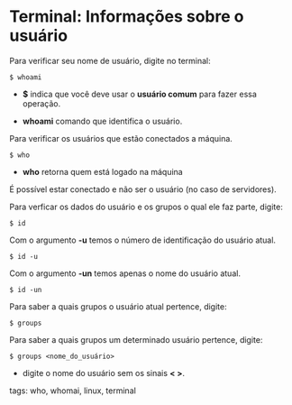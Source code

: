 # Terminal: Informações sobre o usuário

Para verificar seu nome de usuário, digite no terminal: 

```
$ whoami
```

- **$** indica que você deve usar o **usuário comum** para fazer essa operação.

- **whoami** comando que identifica o usuário.

Para verificar os usuários que estão conectados a máquina.

```
$ who
```

- **who** retorna quem está logado na máquina

É possível estar conectado e não ser o usuário (no caso de servidores).

Para verficar os dados do usuário e os grupos o qual ele faz parte, digite:

```
$ id
```

Com o argumento **-u** temos o número de identificação do usuário atual.

```
$ id -u
```

Com o argumento **-un** temos apenas o nome do usuário atual.

```
$ id -un
```

Para saber a quais grupos o usuário atual pertence, digite:

```
$ groups
```

Para saber a quais grupos um determinado usuário pertence, digite:

```
$ groups <nome_do_usuário>
```

- digite o nome do usuário sem os sinais **< >**.

tags: who, whomai, linux, terminal
